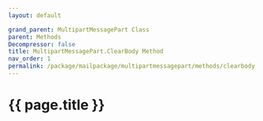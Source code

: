 ```yaml
---
layout: default

grand_parent: MultipartMessagePart Class
parent: Methods
Decompressor: false
title: MultipartMessagePart.ClearBody Method
nav_order: 1
permalink: /package/mailpackage/multipartmessagepart/methods/clearbody
---
```

# {{ page.title }}